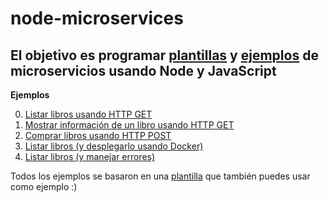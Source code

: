 # node-microservices
El objetivo es programar [plantillas](./00-template) y [ejemplos](./01-examples) de microservicios usando Node y JavaScript
---

**Ejemplos**

0. [Listar libros usando HTTP GET](./01-examples/00-using-get)
1. [Mostrar información de un libro usando HTTP GET](./01-examples/01-using-get-with-params)
2. [Comprar libros usando HTTP POST](./01-examples/02-using-post-with-params) 
3. [Listar libros (y desplegarlo usando Docker)](./01-examples/03-using-get-and-docker)
4. [Listar libros (y manejar errores)](./01-examples/04-get-and-exception-handling)

Todos los ejemplos se basaron en una [plantilla](./00-template) que también puedes usar como ejemplo :)
